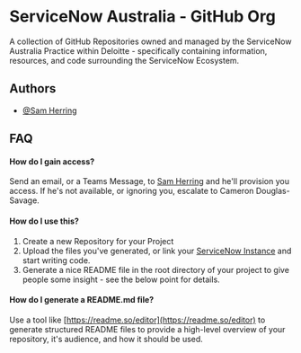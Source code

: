 # ServiceNow Australia - GitHub Org

A collection of GitHub Repositories owned and managed by the ServiceNow Australia Practice within Deloitte - specifically containing information, resources, and code surrounding the ServiceNow Ecosystem. 
## Authors

- [@Sam Herring](https://www.github.com/CapnSammeh)


## FAQ

#### How do I gain access?

Send an email, or a Teams Message, to [Sam Herring](mailto://sherring@deloitte.com.au) and he'll provision you access. If he's not available, or ignoring you, escalate to Cameron Douglas-Savage.

#### How do I use this?

1. Create a new Repository for your Project
2. Upload the files you've generated, or link your [ServiceNow Instance](https://www.servicenow.com/community/developer-articles/linking-a-studio-app-to-github/ta-p/2323512) and start writing code.
3. Generate a nice README file in the root directory of your project to give people some insight - see the below point for details. 

#### How do I generate a README.md file?

Use a tool like [https://readme.so/editor](https://readme.so/editor) to generate structured README files to provide a high-level overview of your repository, it's audience, and how it should be used. 

